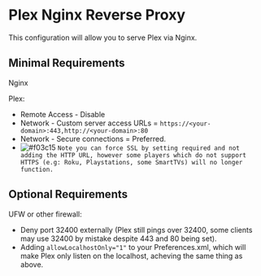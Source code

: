 # Plex Nginx Reverse Proxy
 
This configuration will allow you to serve Plex via Nginx.
 
## Minimal Requirements
 
Nginx
 
Plex:
* Remote Access - Disable
* Network - Custom server access URLs = `https://<your-domain>:443,http://<your-domain>:80`
* Network - Secure connections = Preferred.
* ![#f03c15](https://placehold.it/15/f03c15/000000?text=+) `Note you can force SSL by setting required and not adding the HTTP URL, however some players which do not support HTTPS (e.g: Roku, Playstations, some SmartTVs) will no longer function.`
 
## Optional Requirements
 
UFW or other firewall:
* Deny port 32400 externally (Plex still pings over 32400, some clients may use 32400 by mistake despite 443 and 80 being set).
* Adding `allowLocalhostOnly="1"` to your Preferences.xml, which will make Plex only listen on the localhost, acheving the same thing as above.

